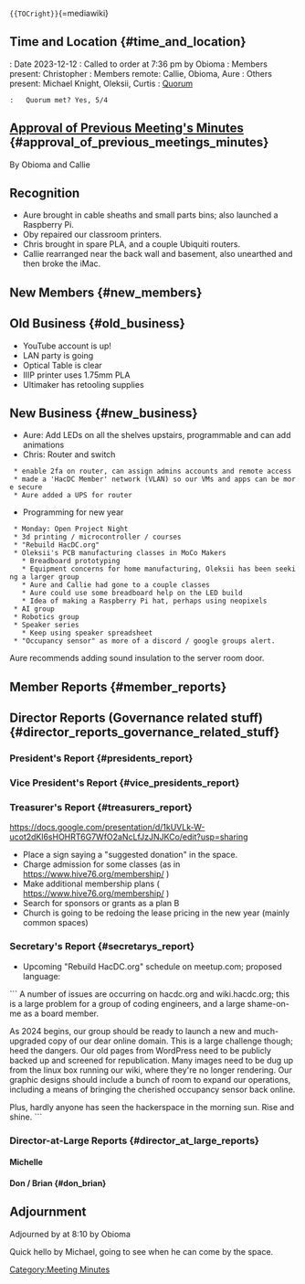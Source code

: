 `{{TOCright}}`{=mediawiki}

## Time and Location {#time_and_location}

:   Date 2023-12-12
:   Called to order at 7:36 pm by Obioma
:   Members present: Christopher
:   Members remote: Callie, Obioma, Aure
:   Others present: Michael Knight, Oleksii, Curtis
:   [Quorum](Quorum)

    :   Quorum met? Yes, 5/4

## [Approval of Previous Meeting's Minutes](Regular_Member_Meeting_2022_10_10) {#approval_of_previous_meetings_minutes}

By Obioma and Callie

## Recognition

-   Aure brought in cable sheaths and small parts bins; also launched a
    Raspberry Pi.
-   Oby repaired our classroom printers.
-   Chris brought in spare PLA, and a couple Ubiquiti routers.
-   Callie rearranged near the back wall and basement, also unearthed
    and then broke the iMac.

## New Members {#new_members}

## Old Business {#old_business}

-   YouTube account is up!
-   LAN party is going
-   Optical Table is clear
-   IIIP printer uses 1.75mm PLA
-   Ultimaker has retooling supplies

## New Business {#new_business}

-   Aure: Add LEDs on all the shelves upstairs, programmable and can add
    animations
-   Chris: Router and switch

` * enable 2fa on router, can assign admins accounts and remote access`\
` * made a 'HacDC Member' network (VLAN) so our VMs and apps can be more secure`\
` * Aure added a UPS for router`

-   Programming for new year

` * Monday: Open Project Night`\
` * 3d printing / microcontroller / courses`\
` * "Rebuild HacDC.org"`\
` * Oleksii's PCB manufacturing classes in MoCo Makers`\
`   * Breadboard prototyping`\
`   * Equipment concerns for home manufacturing, Oleksii has been seeking a larger group`\
`   * Aure and Callie had gone to a couple classes`\
`   * Aure could use some breadboard help on the LED build`\
`   * Idea of making a Raspberry Pi hat, perhaps using neopixels`\
` * AI group`\
` * Robotics group`\
` * Speaker series`\
`   * Keep using speaker spreadsheet`\
` * "Occupancy sensor" as more of a discord / google groups alert.`

Aure recommends adding sound insulation to the server room door.

## Member Reports {#member_reports}

## Director Reports (Governance related stuff) {#director_reports_governance_related_stuff}

### President's Report {#presidents_report}

### Vice President's Report {#vice_presidents_report}

### Treasurer's Report {#treasurers_report}

<https://docs.google.com/presentation/d/1kUVLk-W-ucot2dKl6sHOHRT6G7WfO2aNcLfJzJNJKCo/edit?usp=sharing>

-   Place a sign saying a "suggested donation" in the space.
-   Charge admission for some classes (as in
    <https://www.hive76.org/membership/> )
-   Make additional membership plans (
    <https://www.hive76.org/membership/> )
-   Search for sponsors or grants as a plan B
-   Church is going to be redoing the lease pricing in the new year
    (mainly common spaces)

### Secretary's Report {#secretarys_report}

-   Upcoming "Rebuild HacDC.org" schedule on meetup.com; proposed
    language:

\`\`\` A number of issues are occurring on hacdc.org and wiki.hacdc.org;
this is a large problem for a group of coding engineers, and a large
shame-on-me as a board member.

As 2024 begins, our group should be ready to launch a new and
much-upgraded copy of our dear online domain. This is a large challenge
though; heed the dangers. Our old pages from WordPress need to be
publicly backed up and screened for republication. Many images need to
be dug up from the linux box running our wiki, where they're no longer
rendering. Our graphic designs should include a bunch of room to expand
our operations, including a means of bringing the cherished occupancy
sensor back online.

Plus, hardly anyone has seen the hackerspace in the morning sun. Rise
and shine. \`\`\`

### Director-at-Large Reports {#director_at_large_reports}

#### Michelle

#### Don / Brian {#don_brian}

## Adjournment

Adjourned by at 8:10 by Obioma

Quick hello by Michael, going to see when he can come by the space.

[Category:Meeting Minutes](Category:Meeting_Minutes)
